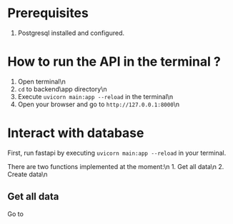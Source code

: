 # Prerequisites

1. Postgresql installed and configured.


# How to run the API in the terminal ?

1. Open terminal\n
2. `cd` to backend\app directory\n
3. Execute `uvicorn main:app --reload` in the terminal\n
4. Open your browser and go to `http://127.0.0.1:8000`\n

# Interact with database

First, run fastapi by executing `uvicorn main:app --reload` in your terminal.

There are two functions implemented at the moment:\n
    1. Get all data\n
    2. Create data\n

## Get all data

Go to 
